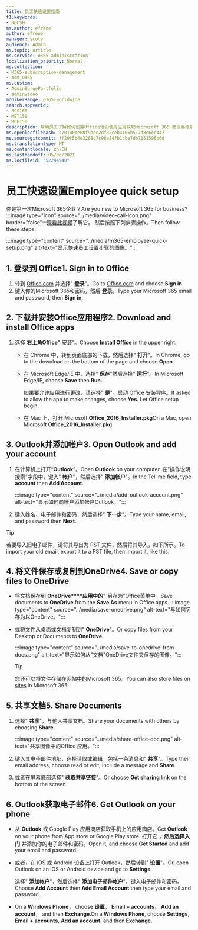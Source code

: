 ```yaml
---
title: 员工快速设置指南
f1.keywords:
- NOCSH
ms.author: efrene
author: efrene
manager: scotv
audience: Admin
ms.topic: article
ms.service: o365-administration
localization_priority: Normal
ms.collection:
- M365-subscription-management
- Adm_O365
ms.custom:
- AdminSurgePortfolio
- adminvideo
monikerRange: o365-worldwide
search.appverid:
- BCS160
- MET150
- MOE150
description: 帮助员工了解如何设置Office他们使用应用获取Microsoft 365 商业高级版。
ms.openlocfilehash: c70100de68f9aee2df82ceb4105b517d8e6ee447
ms.sourcegitcommit: ff20f5b4e3268c7c98a84fb1cbe7db7151596b6d
ms.translationtype: MT
ms.contentlocale: zh-CN
ms.lasthandoff: 05/06/2021
ms.locfileid: "52244940"
---
```

# <a name="employee-quick-setup"></a><span data-ttu-id="03930-103">员工快速设置</span><span class="sxs-lookup"><span data-stu-id="03930-103">Employee quick setup</span></span>

<span data-ttu-id="03930-104">你是第一次Microsoft 365企业？</span><span class="sxs-lookup"><span data-stu-id="03930-104">Are you new to Microsoft 365 for business?</span></span> :::image type="icon" source="../media/video-call-icon.png" border="false":::[观看此视频](../business/microsoft-365-business-start.md)了解它。 <span data-ttu-id="03930-106">然后按照下列步骤操作。</span><span class="sxs-lookup"><span data-stu-id="03930-106">Then follow these steps.</span></span>

:::image type="content" source="../media/m365-employee-quick-setup.png" alt-text="显示快速员工设置步骤的图像。":::

## <a name="1-sign-in-to-office"></a><span data-ttu-id="03930-108">1. 登录到 Office</span><span class="sxs-lookup"><span data-stu-id="03930-108">1. Sign in to Office</span></span>

1. <span data-ttu-id="03930-109">转到 [Office.com](https://office.com) 并选择" **登录**"。</span><span class="sxs-lookup"><span data-stu-id="03930-109">Go to [Office.com](https://office.com) and choose **Sign in**.</span></span>
1. <span data-ttu-id="03930-110">键入你的Microsoft 365和密码，然后 **登录**。</span><span class="sxs-lookup"><span data-stu-id="03930-110">Type your Microsoft 365 email and password, then **Sign in**.</span></span>

## <a name="2-download-and-install-office-apps"></a><span data-ttu-id="03930-111">2. 下载并安装Office应用程序</span><span class="sxs-lookup"><span data-stu-id="03930-111">2. Download and install Office apps</span></span>

1. <span data-ttu-id="03930-112">选择 **右上角Office"** 安装"。</span><span class="sxs-lookup"><span data-stu-id="03930-112">Choose **Install Office** in the upper right.</span></span>
    - <span data-ttu-id="03930-113">在 Chrome 中，转到页面底部的下载，然后选择" **打开**"。</span><span class="sxs-lookup"><span data-stu-id="03930-113">In Chrome, go to the download on the bottom of the page and choose **Open**.</span></span>
    - <span data-ttu-id="03930-114">在 Microsoft Edge/IE 中，选择" **保存**"然后选择" **运行**"。</span><span class="sxs-lookup"><span data-stu-id="03930-114">In Microsoft Edge/IE, choose **Save** then **Run**.</span></span>
    
        <span data-ttu-id="03930-p102">如果要允许应用进行更改，请选择" **是**"。启动 Office 安装程序。</span><span class="sxs-lookup"><span data-stu-id="03930-p102">If asked to allow the app to make changes, choose **Yes**. Let Office setup begin.</span></span>
    - <span data-ttu-id="03930-117">在 Mac 上，打开 Microsoft **Office_2016_Installer.pkg**</span><span class="sxs-lookup"><span data-stu-id="03930-117">On a Mac, open Microsoft **Office_2016_Installer.pkg**</span></span>

## <a name="3-open-outlook-and-add-your-account"></a><span data-ttu-id="03930-118">3. Outlook并添加帐户</span><span class="sxs-lookup"><span data-stu-id="03930-118">3. Open Outlook and add your account</span></span>

1. <span data-ttu-id="03930-119">在计算机上打开“**Outlook**”。</span><span class="sxs-lookup"><span data-stu-id="03930-119">Open **Outlook** on your computer.</span></span> <span data-ttu-id="03930-120">在"操作说明搜索"字段中，键入" **帐户**"，然后选择" **添加帐户**"。</span><span class="sxs-lookup"><span data-stu-id="03930-120">In the Tell me field, type **account** then **Add Account**.</span></span>

    :::image type="content" source="../media/add-outlook-account.png" alt-text="显示如何向帐户添加帐户Outlook。":::

1. <span data-ttu-id="03930-122">键入姓名、电子邮件和密码，然后选择" **下一步**"。</span><span class="sxs-lookup"><span data-stu-id="03930-122">Type your name, email, and password then **Next**.</span></span>

> [!TIP]
> <span data-ttu-id="03930-123">若要导入旧电子邮件，请将其导出为 PST 文件，然后将其导入，如下所示。</span><span class="sxs-lookup"><span data-stu-id="03930-123">To import your old email, export it to a PST file, then import it, like this.</span></span>

## <a name="4-save-or-copy-files-to-onedrive"></a><span data-ttu-id="03930-124">4. 将文件保存或复制到OneDrive</span><span class="sxs-lookup"><span data-stu-id="03930-124">4. Save or copy files to OneDrive</span></span>

- <span data-ttu-id="03930-125">将文档保存到 **OneDrive\*\*\*\*应用中的"** 另存为"Office菜单中。</span><span class="sxs-lookup"><span data-stu-id="03930-125">Save documents to **OneDrive** from the **Save As** menu in Office apps.</span></span>
    :::image type="content" source="../media/save-onedrive.png" alt-text="与如何另存为以OneDrive。":::

- <span data-ttu-id="03930-127">或将文件从桌面或文档复制到" **OneDrive**"。</span><span class="sxs-lookup"><span data-stu-id="03930-127">Or copy files from your Desktop or Documents to **OneDrive**.</span></span>

    :::image type="content" source="../media/save-to-onedrive-from-docs.png" alt-text="显示如何从&quot;文档&quot;OneDrive文件夹保存的图像。":::

    > [!TIP]
    > <span data-ttu-id="03930-129">您还可以将文件存储在网站[中的](https://support.microsoft.com/office/d18d21a0-1f9f-4f6c-ac45-d52afa0a4a2e)Microsoft 365。</span><span class="sxs-lookup"><span data-stu-id="03930-129">You can also store files on [sites](https://support.microsoft.com/office/d18d21a0-1f9f-4f6c-ac45-d52afa0a4a2e) in Microsoft 365.</span></span>

## <a name="5-share-documents"></a><span data-ttu-id="03930-130">5. 共享文档</span><span class="sxs-lookup"><span data-stu-id="03930-130">5. Share Documents</span></span>

1. <span data-ttu-id="03930-131">选择" **共享**"，与他人共享文档。</span><span class="sxs-lookup"><span data-stu-id="03930-131">Share your documents with others by choosing **Share**.</span></span>

    :::image type="content" source="../media/share-office-doc.png" alt-text="共享图像中的Office 应用。":::

1. <span data-ttu-id="03930-133">键入其电子邮件地址，选择读取或编辑，包括一条消息和" **共享**"。</span><span class="sxs-lookup"><span data-stu-id="03930-133">Type their email address, choose read or edit, include a message and **Share**.</span></span>
1. <span data-ttu-id="03930-134">或者在屏幕底部选择" **获取共享链接**"。</span><span class="sxs-lookup"><span data-stu-id="03930-134">Or choose **Get sharing link** on the bottom of the screen.</span></span>

## <a name="6-get-outlook-on-your-phone"></a><span data-ttu-id="03930-135">6. Outlook获取电子邮件</span><span class="sxs-lookup"><span data-stu-id="03930-135">6. Get Outlook on your phone</span></span>

- <span data-ttu-id="03930-136">从 **Outlook** 或 Google Play 应用商店获取手机上的应用商店。</span><span class="sxs-lookup"><span data-stu-id="03930-136">Get **Outlook** on your phone from App store or Google Play store.</span></span> <span data-ttu-id="03930-137">打开它 **，然后选择入门** 并添加你的电子邮件和密码。</span><span class="sxs-lookup"><span data-stu-id="03930-137">Open it, and choose **Get Started** and add your email and password.</span></span>
- <span data-ttu-id="03930-138">或者，在 iOS 或 Android 设备上打开 Outlook，然后转到" **设置**"。</span><span class="sxs-lookup"><span data-stu-id="03930-138">Or, open Outlook on an iOS or Android device and go to **Settings**.</span></span>

    <span data-ttu-id="03930-139">选择" **添加帐户**"，然后选择" **添加电子邮件帐户**"，键入电子邮件和密码。</span><span class="sxs-lookup"><span data-stu-id="03930-139">Choose **Add Account** then **Add Email Account** then type your email and password.</span></span>
- <span data-ttu-id="03930-140">On a **Windows Phone，** choose **设置**， **Email + accounts，** **Add an account**， and then **Exchange**.</span><span class="sxs-lookup"><span data-stu-id="03930-140">On a **Windows Phone**, choose **Settings**, **Email + accounts**, **Add an account**, and then **Exchange**.</span></span>